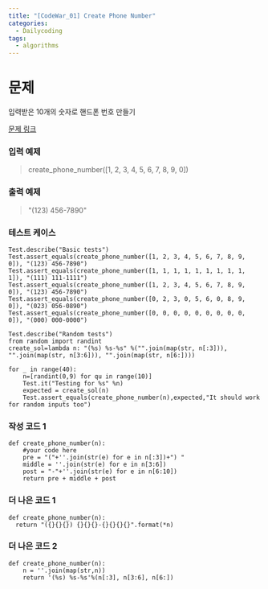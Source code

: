 ```yaml
---
title: "[CodeWar_01] Create Phone Number"
categories:
  - Dailycoding
tags:
  - algorithms
---
```


# 문제
입력받은 10개의 숫자로 핸드폰 번호 만들기

[문제 링크](https://www.codewars.com/kata/525f50e3b73515a6db000b83/train/python)

### 입력 예제
> create_phone_number([1, 2, 3, 4, 5, 6, 7, 8, 9, 0])
### 출력 예제
> "(123) 456-7890"

### 테스트 케이스
```
Test.describe("Basic tests")
Test.assert_equals(create_phone_number([1, 2, 3, 4, 5, 6, 7, 8, 9, 0]), "(123) 456-7890")
Test.assert_equals(create_phone_number([1, 1, 1, 1, 1, 1, 1, 1, 1, 1]), "(111) 111-1111")
Test.assert_equals(create_phone_number([1, 2, 3, 4, 5, 6, 7, 8, 9, 0]), "(123) 456-7890")
Test.assert_equals(create_phone_number([0, 2, 3, 0, 5, 6, 0, 8, 9, 0]), "(023) 056-0890")
Test.assert_equals(create_phone_number([0, 0, 0, 0, 0, 0, 0, 0, 0, 0]), "(000) 000-0000")

Test.describe("Random tests")
from random import randint
create_sol=lambda n: "(%s) %s-%s" %("".join(map(str, n[:3])), "".join(map(str, n[3:6])), "".join(map(str, n[6:])))

for _ in range(40):
    n=[randint(0,9) for qu in range(10)]
    Test.it("Testing for %s" %n)
    expected = create_sol(n)
    Test.assert_equals(create_phone_number(n),expected,"It should work for random inputs too")
```

### 작성 코드 1
```
def create_phone_number(n):
    #your code here
    pre = "("+''.join(str(e) for e in n[:3])+") "
    middle = ''.join(str(e) for e in n[3:6])
    post = "-"+''.join(str(e) for e in n[6:10])
    return pre + middle + post
```

### 더 나은 코드 1
```
def create_phone_number(n):
  return "({}{}{}) {}{}{}-{}{}{}{}".format(*n)
```

### 더 나은 코드 2
```
def create_phone_number(n):
    n = ''.join(map(str,n))
    return '(%s) %s-%s'%(n[:3], n[3:6], n[6:])
```
